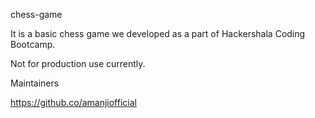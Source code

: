chess-game

It is a basic chess game we developed as a part of Hackershala Coding Bootcamp.

Not for production use currently.

Maintainers

https://github.co/amanjiofficial